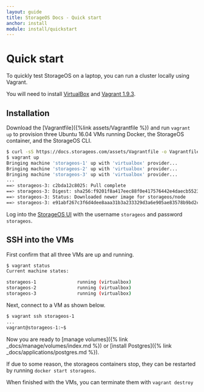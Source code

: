 ```yaml
---
layout: guide
title: StorageOS Docs - Quick start
anchor: install
module: install/quickstart
---
```


# Quick start

To quickly test StorageOS on a laptop, you can run a cluster locally using
Vagrant.

You will need to install [VirtualBox](https://www.virtualbox.org/wiki/Downloads)
and [Vagrant 1.9.3](http://vagrantup.com/downloads.html).


## Installation

Download the [Vagrantfile]({%link assets/Vagrantfile %}) and
run `vagrant up` to provision three Ubuntu 16.04 VMs running Docker, the
StorageOS container, and the StorageOS CLI.

```bash
$ curl -sS https://docs.storageos.com/assets/Vagrantfile -o Vagrantfile
$ vagrant up
Bringing machine 'storageos-1' up with 'virtualbox' provider...
Bringing machine 'storageos-2' up with 'virtualbox' provider...
Bringing machine 'storageos-3' up with 'virtualbox' provider...
...
==> storageos-3: c2bda12c8025: Pull complete
==> storageos-3: Digest: sha256:f9201f8a417eec88f0e417576442e4daecb552310f3eeda2b0676145203b1ea8
==> storageos-3: Status: Downloaded newer image for storageos/node
==> storageos-3: e91abf267c3f6d4dee8aaa31b3a233329d3a6e905ae83578b9bd2c59c32f5661
```

Log into the [StorageOS UI](http://192.168.50.100:5705) with the username
`storageos` and password `storageos`.

## SSH into the VMs

First confirm that all three VMs are up and running.

```bash
$ vagrant status
Current machine states:

storageos-1               running (virtualbox)
storageos-2               running (virtualbox)
storageos-3               running (virtualbox)
```

Next, connect to a VM as shown below.
```bash
$ vagrant ssh storageos-1
...
vagrant@storageos-1:~$
```

Now you are ready to [manage volumes]({% link _docs/manage/volumes/index.md %})
or [install Postgres]({% link _docs/applications/postgres.md %}).

If due to some reason, the storageos containers stop, they can be
restarted by running `docker start storageos`.

When finished with the VMs, you can terminate them with `vagrant destroy`
